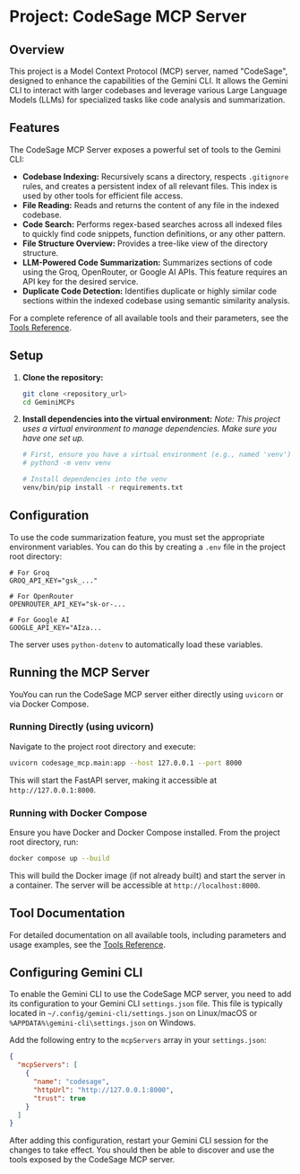 # Project: CodeSage MCP Server

## Overview
This project is a Model Context Protocol (MCP) server, named "CodeSage", designed to enhance the capabilities of the Gemini CLI. It allows the Gemini CLI to interact with larger codebases and leverage various Large Language Models (LLMs) for specialized tasks like code analysis and summarization.

## Features

The CodeSage MCP Server exposes a powerful set of tools to the Gemini CLI:

*   **Codebase Indexing:** Recursively scans a directory, respects `.gitignore` rules, and creates a persistent index of all relevant files. This index is used by other tools for efficient file access.
*   **File Reading:** Reads and returns the content of any file in the indexed codebase.
*   **Code Search:** Performs regex-based searches across all indexed files to quickly find code snippets, function definitions, or any other pattern.
*   **File Structure Overview:** Provides a tree-like view of the directory structure.
*   **LLM-Powered Code Summarization:** Summarizes sections of code using the Groq, OpenRouter, or Google AI APIs. This feature requires an API key for the desired service.
*   **Duplicate Code Detection:** Identifies duplicate or highly similar code sections within the indexed codebase using semantic similarity analysis.

For a complete reference of all available tools and their parameters, see the [Tools Reference](docs/tools_reference.md).

## Setup

1.  **Clone the repository:**
    ```bash
    git clone <repository_url>
    cd GeminiMCPs
    ```

2.  **Install dependencies into the virtual environment:**
    *Note: This project uses a virtual environment to manage dependencies. Make sure you have one set up.* 
    ```bash
    # First, ensure you have a virtual environment (e.g., named 'venv')
    # python3 -m venv venv

    # Install dependencies into the venv
    venv/bin/pip install -r requirements.txt
    ```

## Configuration

To use the code summarization feature, you must set the appropriate environment variables. You can do this by creating a `.env` file in the project root directory:

```
# For Groq
GROQ_API_KEY="gsk_..."

# For OpenRouter
OPENROUTER_API_KEY="sk-or-...

# For Google AI
GOOGLE_API_KEY="AIza...
```

The server uses `python-dotenv` to automatically load these variables.

## Running the MCP Server

YouYou can run the CodeSage MCP server either directly using `uvicorn` or via Docker Compose.

### Running Directly (using uvicorn)

Navigate to the project root directory and execute:

```bash
uvicorn codesage_mcp.main:app --host 127.0.0.1 --port 8000
```

This will start the FastAPI server, making it accessible at `http://127.0.0.1:8000`.

### Running with Docker Compose

Ensure you have Docker and Docker Compose installed. From the project root directory, run:

```bash
docker compose up --build
```

This will build the Docker image (if not already built) and start the server in a container. The server will be accessible at `http://localhost:8000`.

## Tool Documentation

For detailed documentation on all available tools, including parameters and usage examples, see the [Tools Reference](docs/tools_reference.md).

## Configuring Gemini CLI

To enable the Gemini CLI to use the CodeSage MCP server, you need to add its configuration to your Gemini CLI `settings.json` file. This file is typically located in `~/.config/gemini-cli/settings.json` on Linux/macOS or `%APPDATA%\gemini-cli\settings.json` on Windows.

Add the following entry to the `mcpServers` array in your `settings.json`:

```json
{
  "mcpServers": [
    {
      "name": "codesage",
      "httpUrl": "http://127.0.0.1:8000",
      "trust": true
    }
  ]
}
```

After adding this configuration, restart your Gemini CLI session for the changes to take effect. You should then be able to discover and use the tools exposed by the CodeSage MCP server.